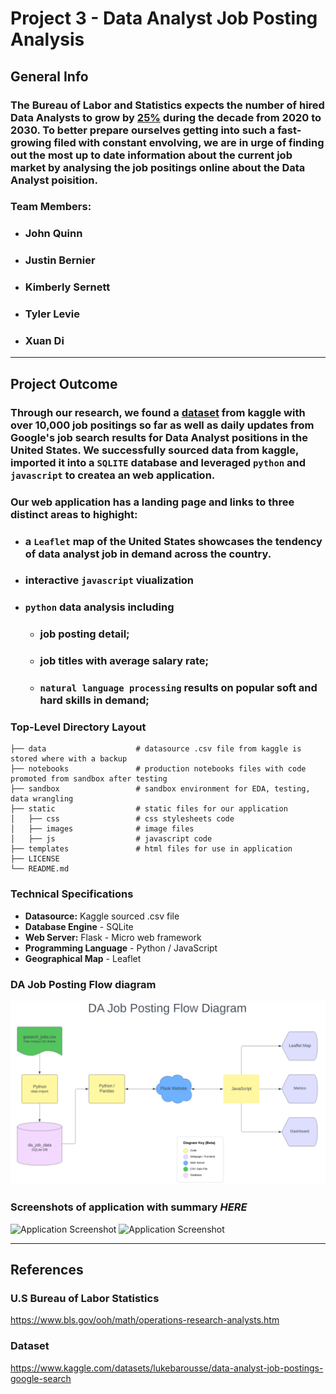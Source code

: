 # Project 3 - Data Analyst Job Posting Analysis
## General Info
### The Bureau of Labor and Statistics expects the number of hired Data Analysts to grow by [25%](doc:https://www.bls.gov/ooh/math/operations-research-analysts.htm) during the decade from 2020 to 2030. To better prepare ourselves getting into such a fast-growing filed with constant envolving, we are in urge of finding out the most up to date information about the current job market by analysing the job positings online about the Data Analyst poisition. 
### **Team Members**:
- ### John Quinn
- ### Justin Bernier
- ### Kimberly Sernett 
- ### Tyler Levie
- ### Xuan Di
----
## Project Outcome
### Through our research, we found a [dataset](doc:https://www.kaggle.com/datasets/lukebarousse/data-analyst-job-postings-google-search) from kaggle with over 10,000 job positings so far as well as daily updates from Google's job search results for Data Analyst positions in the United States. We successfully sourced data from kaggle, imported it into a `SQLITE` database and leveraged `python` and `javascript` to createa an web application.  

### Our web application has a landing page and links to three distinct areas to highight: 
- ### a `Leaflet` map of the United States showcases the tendency of data analyst job in demand across the country.
- ### interactive `javascript` viualization 
- ### `python` data analysis including 
   - ### job posting detail; 
   - ### job titles with average salary rate; 
   - ### `natural language processing` results on popular soft and hard skills in demand;

### Top-Level Directory Layout

    ├── data                    # datasource .csv file from kaggle is stored where with a backup
    ├── notebooks               # production notebooks files with code promoted from sandbox after testing
    ├── sandbox                 # sandbox environment for EDA, testing, data wrangling
    ├── static                  # static files for our application
    │   ├── css                 # css stylesheets code
    │   ├── images              # image files
    │   ├── js                  # javascript code
    ├── templates               # html files for use in application
    ├── LICENSE
    └── README.md

### Technical Specifications 
- **Datasource:**  Kaggle sourced .csv file
- **Database Engine** - SQLite 
- **Web Server:** Flask - Micro web framework
- **Programming Language** - Python / JavaScript
- **Geographical Map** - Leaflet

### DA Job Posting Flow diagram
![diagram](static/images/Flow_Diagram.png)


### Screenshots of application with summary *HERE* 

![Application Screenshot](static/images/*HERE*.png)
![Application Screenshot](static/images/*HERE*.png)

----
## References
### U.S Bureau of Labor Statistics
https://www.bls.gov/ooh/math/operations-research-analysts.htm

### Dataset
https://www.kaggle.com/datasets/lukebarousse/data-analyst-job-postings-google-search
